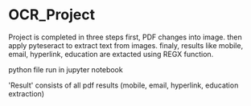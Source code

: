 # OCR_Project
Project is completed in three steps
first, PDF changes into image.
then apply pyteseract to extract text from images. 
finaly, results like mobile, email, hyperlink, education are extacted using REGX function.


python file run in jupyter notebook

'Result' consists of all pdf results (mobile, email, hyperlink, education extraction)
